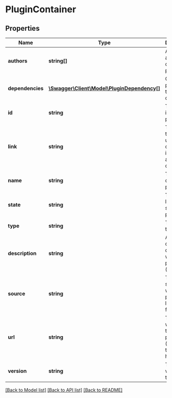 # PluginContainer

## Properties
Name | Type | Description | Notes
------------ | ------------- | ------------- | -------------
**authors** | **string[]** | A list of authors that created this plugin | 
**dependencies** | [**\Swagger\Client\Model\PluginDependency[]**](PluginDependency.md) | Other plugins that this plugin depends on | 
**id** | **string** | The unique id of this plugin | 
**link** | **string** | The API link that can be used to obtain more information about this object | 
**name** | **string** | The name of this plugin | 
**state** | **string** | The current loaded state of the plugin | 
**type** | **string** | The type of the plugin | 
**description** | **string** | A description describing what this plugin does (hopefully) | [optional] 
**source** | **string** | The file source where the plugin was loaded from. | [optional] 
**url** | **string** | The url that was added to the plugin (probably the homepage) | [optional] 
**version** | **string** | The current version of the plugin | [optional] 

[[Back to Model list]](../README.md#documentation-for-models) [[Back to API list]](../README.md#documentation-for-api-endpoints) [[Back to README]](../README.md)


